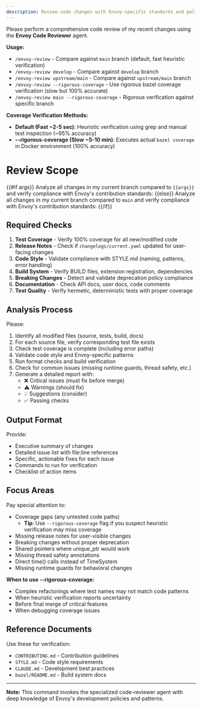 ```yaml
---
description: Review code changes with Envoy-specific standards and policies
---
```


Please perform a comprehensive code review of my recent changes using the **Envoy Code Reviewer** agent.

**Usage:**
- `/envoy-review` - Compare against `main` branch (default, fast heuristic verification)
- `/envoy-review develop` - Compare against `develop` branch
- `/envoy-review upstream/main` - Compare against `upstream/main` branch
- `/envoy-review --rigorous-coverage` - Use rigorous bazel coverage verification (slow but 100% accurate)
- `/envoy-review main --rigorous-coverage` - Rigorous verification against specific branch

**Coverage Verification Methods:**
- **Default (Fast ~2-5 sec)**: Heuristic verification using grep and manual test inspection (~95% accuracy)
- **--rigorous-coverage (Slow ~5-10 min)**: Executes actual `bazel coverage` in Docker environment (100% accuracy)

# Review Scope

{{#if args}}
Analyze all changes in my current branch compared to `{{args}}` and verify compliance with Envoy's contribution standards:
{{else}}
Analyze all changes in my current branch compared to `main` and verify compliance with Envoy's contribution standards:
{{/if}}

## Required Checks

1. **Test Coverage** - Verify 100% coverage for all new/modified code
2. **Release Notes** - Check if `changelogs/current.yaml` updated for user-facing changes
3. **Code Style** - Validate compliance with STYLE.md (naming, patterns, error handling)
4. **Build System** - Verify BUILD files, extension registration, dependencies
5. **Breaking Changes** - Detect and validate deprecation policy compliance
6. **Documentation** - Check API docs, user docs, code comments
7. **Test Quality** - Verify hermetic, deterministic tests with proper coverage

## Analysis Process

Please:

1. Identify all modified files (source, tests, build, docs)
2. For each source file, verify corresponding test file exists
3. Check test coverage is complete (including error paths)
4. Validate code style and Envoy-specific patterns
5. Run format checks and build verification
6. Check for common issues (missing runtime guards, thread safety, etc.)
7. Generate a detailed report with:
   - ❌ Critical issues (must fix before merge)
   - ⚠️ Warnings (should fix)
   - 💡 Suggestions (consider)
   - ✅ Passing checks

## Output Format

Provide:

- Executive summary of changes
- Detailed issue list with file:line references
- Specific, actionable fixes for each issue
- Commands to run for verification
- Checklist of action items

## Focus Areas

Pay special attention to:

- Coverage gaps (any untested code paths)
  - **Tip**: Use `--rigorous-coverage` flag if you suspect heuristic verification may miss coverage
- Missing release notes for user-visible changes
- Breaking changes without proper deprecation
- Shared pointers where unique_ptr would work
- Missing thread safety annotations
- Direct time() calls instead of TimeSystem
- Missing runtime guards for behavioral changes

**When to use --rigorous-coverage:**
- Complex refactorings where test names may not match code patterns
- When heuristic verification reports uncertainty
- Before final merge of critical features
- When debugging coverage issues

## Reference Documents

Use these for verification:

- `CONTRIBUTING.md` - Contribution guidelines
- `STYLE.md` - Code style requirements
- `CLAUDE.md` - Development best practices
- `bazel/README.md` - Build system docs

---

**Note:** This command invokes the specialized code-reviewer agent with deep knowledge of Envoy's development policies and patterns.
